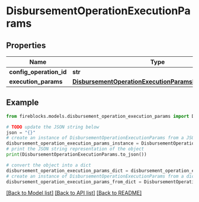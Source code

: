 # DisbursementOperationExecutionParams


## Properties

Name | Type | Description | Notes
------------ | ------------- | ------------- | -------------
**config_operation_id** | **str** |  | 
**execution_params** | [**DisbursementOperationExecutionParamsExecutionParams**](DisbursementOperationExecutionParamsExecutionParams.md) |  | [optional] 

## Example

```python
from fireblocks.models.disbursement_operation_execution_params import DisbursementOperationExecutionParams

# TODO update the JSON string below
json = "{}"
# create an instance of DisbursementOperationExecutionParams from a JSON string
disbursement_operation_execution_params_instance = DisbursementOperationExecutionParams.from_json(json)
# print the JSON string representation of the object
print(DisbursementOperationExecutionParams.to_json())

# convert the object into a dict
disbursement_operation_execution_params_dict = disbursement_operation_execution_params_instance.to_dict()
# create an instance of DisbursementOperationExecutionParams from a dict
disbursement_operation_execution_params_from_dict = DisbursementOperationExecutionParams.from_dict(disbursement_operation_execution_params_dict)
```
[[Back to Model list]](../README.md#documentation-for-models) [[Back to API list]](../README.md#documentation-for-api-endpoints) [[Back to README]](../README.md)


